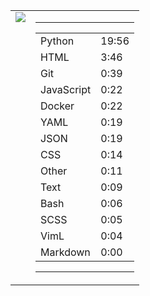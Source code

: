 
<table><tr>
<td valign="top">
  <img src="https://wakatime.com/share/@Aperture/0cd21d5d-ac4f-458d-9c71-d06f479c1297.png" />
</td>

<td valign="top">
  <hr>
  <table>
    <tr><td>Python</td><td>19:56</td></tr><tr><td>HTML</td><td>3:46</td></tr><tr><td>Git</td><td>0:39</td></tr><tr><td>JavaScript</td><td>0:22</td></tr><tr><td>Docker</td><td>0:22</td></tr><tr><td>YAML</td><td>0:19</td></tr><tr><td>JSON</td><td>0:19</td></tr><tr><td>CSS</td><td>0:14</td></tr><tr><td>Other</td><td>0:11</td></tr><tr><td>Text</td><td>0:09</td></tr><tr><td>Bash</td><td>0:06</td></tr><tr><td>SCSS</td><td>0:05</td></tr><tr><td>VimL</td><td>0:04</td></tr><tr><td>Markdown</td><td>0:00</td></tr>
  </table>
  <hr>
</td>
</tr></table>

